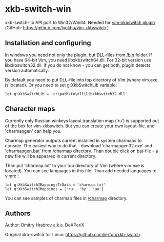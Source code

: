 xkb-switch-win
==============

xkb-switch-lib API port to Win32/Win64. Needed for [vim-xkbswitch plugin](http://www.vim.org/scripts/script.php?script_id=4503) (GitHub: https://github.com/lyokha/vim-xkbswitch ) .


Installation and configuring
----------------------------

In windows you need not only the plugin, but DLL-files from [/bin](https://github.com/DeXP/xkb-switch-win/tree/master/bin) folder. If you have 64-bit Vim, you need libxkbswitch64.dll. For 32-bit version use libxkbswitch32.dll. If you do not know - you can get both, plugin detects version automatically.

By default you need to put DLL-file into top directory of Vim (where vim.exe is located). Or you need to set g:XkbSwitchLib variable:

```vim
let g:XkbSwitchLib = 'c:\path\to\dll\libxkbswitch32.dll' 
```


Character maps
--------------

Currently only Russian winkeys layout translation map ('ru') is supported out of the box for vim-xkbswitch. But you can create your own layout-file, and 'charmapgen' can help you.

Charmap generator outputs current installed in system charmaps to console. The easiest way to do that - download 'charmapgen32.exe' and 'charmapgen.bat' from [/charmap](https://github.com/DeXP/xkb-switch-win/tree/master/charmap) directory. Than double click on bat-file - a new file will be appeared in current directory.

Than put 'charmap.txt' to your top directory of Vim (where vim.exe is located). You can see languages in this file. Than add needed languages to vimrc :

```vim
let g:XkbSwitchIMappingsTrData = 'charmap.txt'
let g:XkbSwitchIMappings = ['ru', 'by', 'ua']
```

You can see samples of charmap files in [/charmap](https://github.com/DeXP/xkb-switch-win/tree/master/charmap) directory.


Authors
-------

Author: Dmitry Hrabrov a.k.a. DeXPeriX


Original xkb-switch for Linux: https://github.com/ierton/xkb-switch 

